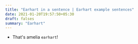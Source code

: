 ```yaml
---
title: "Earhart in a sentence | Earhart example sentences"
date: 2021-01-20T19:57:50+05:30
draft: falses
summary: "Earhart"
---
```

- That's amelia `earhart`!
                 
